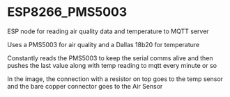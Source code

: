 # ESP8266_PMS5003
ESP node for reading air quality data and temperature to MQTT server

Uses a PMS5003 for air quality and a Dallas 18b20 for temperature

Constantly reads the PMS5003 to keep the serial comms alive and then pushes the last value along with temp reading to mqtt every minute or so

In the image, the connection with a resistor on top goes to the temp sensor and the bare copper connector goes to the Air Sensor
